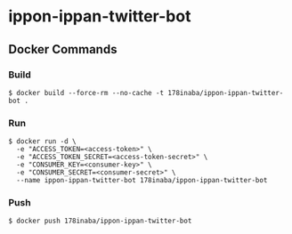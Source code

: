 # ippon-ippan-twitter-bot

## Docker Commands

### Build

```console
$ docker build --force-rm --no-cache -t 178inaba/ippon-ippan-twitter-bot .
```

### Run

```console
$ docker run -d \
  -e "ACCESS_TOKEN=<access-token>" \
  -e "ACCESS_TOKEN_SECRET=<access-token-secret>" \
  -e "CONSUMER_KEY=<consumer-key>" \
  -e "CONSUMER_SECRET=<consumer-secret>" \
  --name ippon-ippan-twitter-bot 178inaba/ippon-ippan-twitter-bot
```

### Push

```console
$ docker push 178inaba/ippon-ippan-twitter-bot
```

